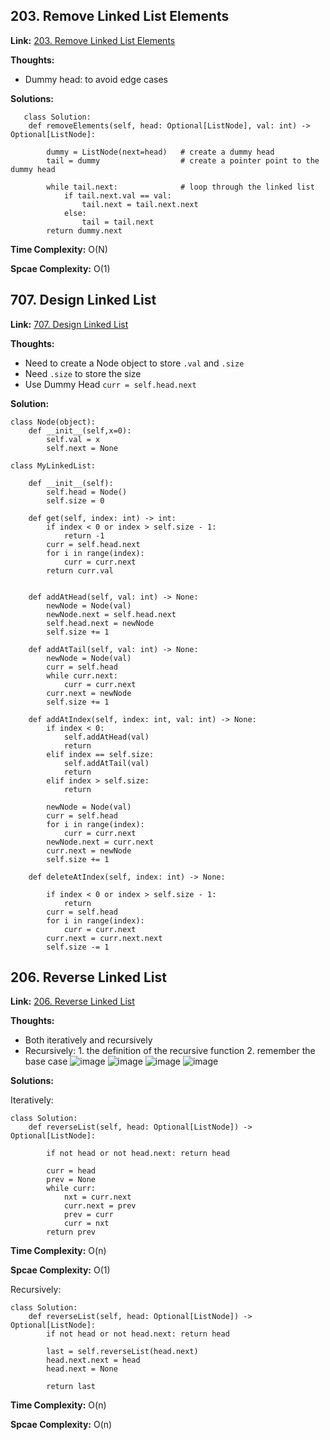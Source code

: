 ## 203. Remove Linked List Elements

**Link:** [203. Remove Linked List Elements](https://leetcode.com/problems/remove-linked-list-elements/description/)

**Thoughts:** 

 - Dummy head: to avoid edge cases

**Solutions:** 
```
   class Solution:
    def removeElements(self, head: Optional[ListNode], val: int) -> Optional[ListNode]:
        
        dummy = ListNode(next=head)   # create a dummy head
        tail = dummy                  # create a pointer point to the dummy head

        while tail.next:              # loop through the linked list
            if tail.next.val == val:
                tail.next = tail.next.next
            else:
                tail = tail.next
        return dummy.next
```    

**Time Complexity:**  O(N)

**Spcae Complexity:**  O(1)


## 707. Design Linked List

**Link:** [707. Design Linked List](https://leetcode.com/problems/design-linked-list/description/)

**Thoughts:** 

 - Need to create a Node object to store `.val` and `.size`
 - Need `.size` to store the size
 - Use Dummy Head `curr = self.head.next`

**Solution:**
```
class Node(object):
    def __init__(self,x=0):
        self.val = x
        self.next = None

class MyLinkedList:

    def __init__(self):
        self.head = Node()
        self.size = 0
        
    def get(self, index: int) -> int:
        if index < 0 or index > self.size - 1:
            return -1
        curr = self.head.next
        for i in range(index):
            curr = curr.next
        return curr.val
        

    def addAtHead(self, val: int) -> None:
        newNode = Node(val)
        newNode.next = self.head.next
        self.head.next = newNode
        self.size += 1

    def addAtTail(self, val: int) -> None:
        newNode = Node(val)
        curr = self.head
        while curr.next:
            curr = curr.next
        curr.next = newNode
        self.size += 1

    def addAtIndex(self, index: int, val: int) -> None:
        if index < 0:
            self.addAtHead(val)
            return
        elif index == self.size:
            self.addAtTail(val)
            return
        elif index > self.size:
            return

        newNode = Node(val)
        curr = self.head
        for i in range(index):
            curr = curr.next
        newNode.next = curr.next
        curr.next = newNode
        self.size += 1

    def deleteAtIndex(self, index: int) -> None:

        if index < 0 or index > self.size - 1:
            return
        curr = self.head
        for i in range(index):
            curr = curr.next
        curr.next = curr.next.next
        self.size -= 1
```    



## 206. Reverse Linked List

**Link:** [206. Reverse Linked List](https://leetcode.com/problems/reverse-linked-list/description/)

**Thoughts:** 

 - Both iteratively and recursively
 - Recursively: 1. the definition of the recursive function 2. remember the base case
   ![image](https://user-images.githubusercontent.com/69004164/206819153-bfa5a9e9-3c56-4ec2-8035-a55562b7f584.png)
   ![image](https://user-images.githubusercontent.com/69004164/206819179-6ce89750-1837-4f7d-98c0-88ce0aa27972.png)
   ![image](https://user-images.githubusercontent.com/69004164/206819186-41b40fa0-114b-4c5c-82c4-e66692e94178.png)
   ![image](https://user-images.githubusercontent.com/69004164/206819193-89a7d8e2-4661-4160-a8d6-10f6175db167.png)


**Solutions:** 

Iteratively: 
```
class Solution:
    def reverseList(self, head: Optional[ListNode]) -> Optional[ListNode]:
        
        if not head or not head.next: return head

        curr = head
        prev = None
        while curr:
            nxt = curr.next
            curr.next = prev
            prev = curr
            curr = nxt
        return prev
```
**Time Complexity:**  O(n)

**Spcae Complexity:**  O(1)

Recursively: 
```
class Solution:
    def reverseList(self, head: Optional[ListNode]) -> Optional[ListNode]:
        if not head or not head.next: return head

        last = self.reverseList(head.next)
        head.next.next = head
        head.next = None

        return last
```
**Time Complexity:**  O(n)

**Spcae Complexity:**  O(n)
